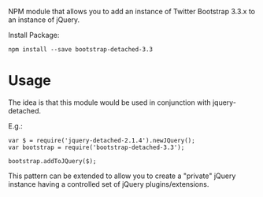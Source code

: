 NPM module that allows you to add an instance of Twitter Bootstrap 3.3.x to an instance of jQuery. 

Install Package:

```
npm install --save bootstrap-detached-3.3
```

# Usage

The idea is that this module would be used in conjunction with jquery-detached.

E.g.:

```
var $ = require('jquery-detached-2.1.4').newJQuery();            
var bootstrap = require('bootstrap-detached-3.3');

bootstrap.addToJQuery($);

```

This pattern can be extended to allow you to create a "private" jQuery instance having a controlled
set of jQuery plugins/extensions.
